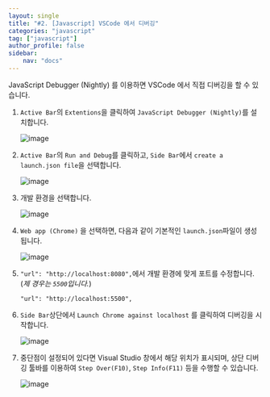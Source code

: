 ```yaml
---
layout: single
title: "#2. [Javascript] VSCode 에서 디버깅"
categories: "javascript"
tag: ["javascript"]
author_profile: false
sidebar: 
    nav: "docs"
---
```


JavaScript Debugger (Nightly) 를 이용하면 VSCode 에서 직접 디버깅을 할 수 있습니다.

1. `Active Bar`의 `Extentions`을 클릭하여 `JavaScript Debugger (Nightly)`를 설치합니다.

    ![image](https://github.com/user-attachments/assets/addc7c89-c4e0-4c49-a548-a37bcbb8ed2b)

2. `Active Bar`의 `Run and Debug`를 클릭하고, `Side Bar`에서 `create a launch.json file`을 선택합니다.

    ![image](https://github.com/user-attachments/assets/edeec229-e4dd-473c-892a-df9b97ddb87d)

3.  개발 환경을 선택합니다. 

    ![image](https://github.com/user-attachments/assets/c056d780-fd0d-432a-899e-a2af88669ccc)

4. `Web app (Chrome)` 을 선택하면, 다음과 같이 기본적인 `launch.json`파일이 생성됩니다.

    ![image](https://github.com/user-attachments/assets/51ed7bb2-56e2-4cc9-9f42-c18b5a73117e)

5.  `"url": "http://localhost:8080",`에서 개발 환경에 맞게 포트를 수정합니다.(*제 경우는 `5500`입니다.*)

    `"url": "http://localhost:5500",`

6. `Side Bar`상단에서 `Launch Chrome against localhost` 를 클릭하여 디버깅을 시작합니다.

    ![image](https://github.com/user-attachments/assets/87938749-e061-46a6-9e0a-af0f9266e24b)
    
7. 중단점이 설정되어 있다면 Visual Studio 창에서 해당 위치가 표시되며, 상단 디버깅 툴바를 이용하여 `Step Over(F10)`, `Step Info(F11)` 등을 수행할 수 있습니다. 

    ![image](https://github.com/user-attachments/assets/1d643658-edfd-4bfc-9997-a0522d5ec3e2)